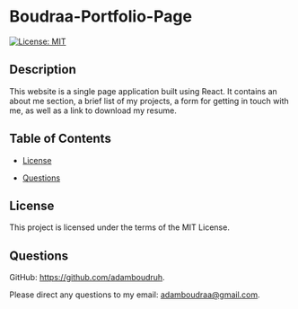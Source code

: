 
# Boudraa-Portfolio-Page

[![License: MIT](https://img.shields.io/badge/License-MIT-yellow.svg)](https://opensource.org/licenses/MIT)


## Description
This website is a single page application built using React. It contains an about me section, a brief list of my projects, a form for getting in touch with me, as well as a link to download my resume.


## Table of Contents

- [License](#license)

- [Questions](#questions)


## License
This project is licensed under the terms of the MIT License.

## Questions

GitHub: https://github.com/adamboudruh.

Please direct any questions to my email: [adamboudraa@gmail.com](mailto:adamboudraa@gmail.com).

    